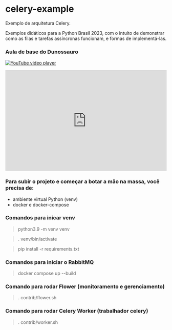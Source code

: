 # celery-example

Exemplo de arquitetura Celery.

Exemplos didáticos para a Python Brasil 2023, com o intuito de demonstrar como as filas e tarefas assíncronas funcionam, e formas de implementá-las.

### Aula de base do Dunossauro
[![YouTube video player](https://www.youtube.com/embed/ig9hbt-yKkM?si=LHCwnRCt8RJjiNVv)](https://www.youtube.com/embed/ig9hbt-yKkM?si=LHCwnRCt8RJjiNVv)

<div style="display:flex;flex-direction:row">
<iframe width="560" height="315" src="https://www.youtube.com/embed/ig9hbt-yKkM?si=LHCwnRCt8RJjiNVv" title="YouTube video player" frameborder="0" allow="accelerometer; autoplay; clipboard-write; encrypted-media; gyroscope; picture-in-picture; web-share" allowfullscreen></iframe>
</div>

### Para subir o projeto e começar a botar a mão na massa, você precisa de:
- ambiente virtual Python (venv)
- docker e docker-compose

### Comandos para inicar venv

>python3.9 -m venv venv

>. venv/bin/activate

>pip install -r requirements.txt

### Comandos para iniciar o RabbitMQ

>docker compose up --build

### Comando para rodar Flower (monitoramento e gerenciamento)

>. contrib/flower.sh

### Comando para rodar Celery Worker (trabalhador celery)

>. contrib/worker.sh
